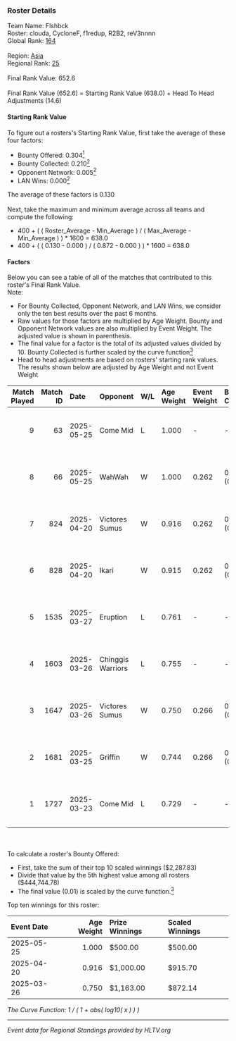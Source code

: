 ### Roster Details<br />
Team Name: Flshbck<br />
Roster: clouda, CycloneF, f1redup, R2B2, reV3nnnn<br />
Global Rank: [164](../../standings_global_2025_06_02.md)<br />
<br />
Region: [Asia]( ../../standings_asia_2025_06_02.md)<br />
Regional Rank: [25]( ../../standings_asia_2025_06_02.md)<br />
<br />
Final Rank Value:  652.6<br />
<br />
Final Rank Value (652.6) = Starting Rank Value (638.0) + Head To Head Adjustments (14.6)<br />

#### Starting Rank Value<br />
To figure out a rosters's Starting Rank Value, first take the average of these four factors:<br />
- Bounty Offered: 0.304[<sup>1</sup>](#table2)
- Bounty Collected: 0.210[<sup>2</sup>](#table1)
- Opponent Network: 0.005[<sup>2</sup>](#table1)
- LAN Wins: 0.000[<sup>2</sup>](#table1)

The average of these factors is 0.130<br />
<br />
Next, take the maximum and minimum average across all teams and compute the following:<br />
- 400 + ( ( Roster_Average - Min_Average ) / ( Max_Average - Min_Average ) ) * 1600 = 638.0
- 400 + ( ( 0.130 - 0.000 ) / ( 0.872 - 0.000 ) ) * 1600 = 638.0


#### Factors<br />
Below you can see a table of all of the matches that contributed to this roster's Final Rank Value.<br />
Note:<br />

- For Bounty Collected, Opponent Network, and LAN Wins, we consider only the ten best results over the past 6 months.
- Raw values for those factors are multiplied by Age Weight. Bounty and Opponent Network values are also multiplied by Event Weight. The adjusted value is shown in parenthesis.
- The final value for a factor is the total of its adjusted values divided by 10. Bounty Collected is further scaled by the curve function[<sup>3</sup>](#curveFunction)
- Head to head adjustments are based on rosters' starting rank values. The results shown below are adjusted by Age Weight and not Event Weight
<span id="table1"></span><br />


| Match Played | Match ID | Date       | Opponent          | W/L | Age Weight | Event Weight | Bounty Collected | Opponent Network | LAN Wins  | H2H Adj. | Roster                                              |
| -: | -: | :- | :- | :- | :- | :- | :- | :- | :- | -: | :- |
|            9 |       63 | 2025-05-25 | Come Mid          | L   | 1.000      | -            | -                | -                | -         |   -15.58 | clouda, CycloneF, f1redup, R2B2, reV3nnnn           |
|            8 |       66 | 2025-05-25 | WahWah            | W   | 1.000      | 0.262        | 0.000 (0.000)    | 0.000 (0.000)    | 0 (0.000) |     5.74 | clouda, CycloneF, f1redup, R2B2, reV3nnnn           |
|            7 |      824 | 2025-04-20 | Victores Sumus    | W   | 0.916      | 0.262        | 0.004 (0.001)    | 0.117 (0.028)    | 0 (0.000) |    14.44 | clouda, Crazy_Gamer, CycloneF, DiceDealer, reV3nnnn |
|            6 |      828 | 2025-04-20 | Ikari             | W   | 0.915      | 0.262        | 0.000 (0.000)    | 0.000 (0.000)    | 0 (0.000) |     5.76 | clouda, Crazy_Gamer, CycloneF, DiceDealer, reV3nnnn |
|            5 |     1535 | 2025-03-27 | Eruption          | L   | 0.761      | -            | -                | -                | -         |    -4.25 | clouda, CycloneF, DEFAULTER, EmbeR, reV3nnnn        |
|            4 |     1603 | 2025-03-26 | Chinggis Warriors | L   | 0.755      | -            | -                | -                | -         |    -1.11 | clouda, CycloneF, DEFAULTER, EmbeR, reV3nnnn        |
|            3 |     1647 | 2025-03-26 | Victores Sumus    | W   | 0.750      | 0.266        | 0.004 (0.001)    | 0.117 (0.023)    | 0 (0.000) |    13.34 | clouda, CycloneF, DEFAULTER, EmbeR, reV3nnnn        |
|            2 |     1681 | 2025-03-25 | Griffin           | W   | 0.744      | 0.266        | 0.000 (0.000)    | 0.000 (0.000)    | 0 (0.000) |     7.54 | clouda, CycloneF, DEFAULTER, EmbeR, reV3nnnn        |
|            1 |     1727 | 2025-03-23 | Come Mid          | L   | 0.729      | -            | -                | -                | -         |   -11.24 | clouda, CycloneF, DEFAULTER, EmbeR, reV3nnnn        |

<br />
<span id="table2"></span><br />
To calculate a roster's Bounty Offered:<br />

- First, take the sum of their top 10 scaled winnings ($2,287.83)
- Divide that value by the 5th highest value among all rosters ($444,744.78)
- The final value (0.01) is scaled by the curve function.[<sup>3</sup>](#curveFunction)

Top ten winnings for this roster:<br />

| Event Date | Age Weight | Prize Winnings | Scaled Winnings |
| :- | -: | :- | :- |
| 2025-05-25 |      1.000 | $500.00        | $500.00         |
| 2025-04-20 |      0.916 | $1,000.00      | $915.70         |
| 2025-03-26 |      0.750 | $1,163.00      | $872.14         |


<span id="curveFunction"></span>_The Curve Function: 1 / ( 1 + abs( log10( x ) ) )_<br />

---
_Event data for Regional Standings provided by HLTV.org_<br />
